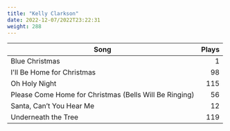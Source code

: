 ```yaml
---
title: "Kelly Clarkson"
date: 2022-12-07/2022T23:22:31
weight: 288
---
```




 Song | Plays 
----- | -----:
Blue Christmas | 1
I'll Be Home for Christmas | 98
Oh Holy Night | 115
Please Come Home for Christmas (Bells Will Be Ringing) | 56
Santa, Can’t You Hear Me | 12
Underneath the Tree | 119
